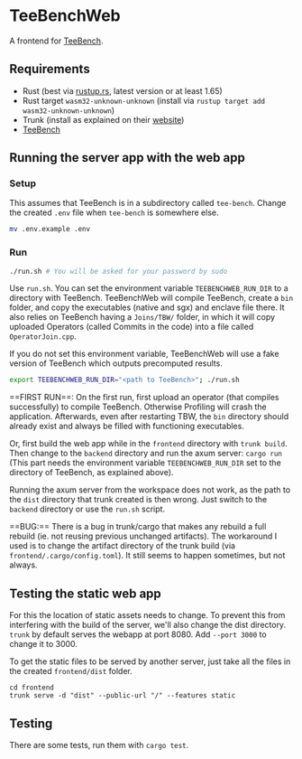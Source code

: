 TeeBenchWeb
===========

A frontend for [TeeBench](https://github.com/agora-ecosystem/tee-bench).

Requirements
------------

- Rust (best via [rustup.rs](rustup.rs), latest version or at least 1.65)
- Rust target `wasm32-unknown-unknown` (install via `rustup target add wasm32-unknown-unknown`)
- Trunk (install as explained on their [website](https://trunkrs.dev/))
- [TeeBench](https://github.com/agora-ecosystem/tee-bench)

Running the server app with the web app
---------------------------------------

### Setup

This assumes that TeeBench is in a subdirectory called `tee-bench`. Change the created `.env` file when `tee-bench` is somewhere else.

```sh
mv .env.example .env
```

### Run

```sh
./run.sh # You will be asked for your password by sudo
```

Use `run.sh`. You can set the environment variable `TEEBENCHWEB_RUN_DIR` to a directory with TeeBench. TeeBenchWeb will compile TeeBench, create a `bin` folder, and copy the executables (native and sgx) and enclave file there. It also relies on TeeBench having a `Joins/TBW/` folder, in which it will copy uploaded Operators (called Commits in the code) into a file called `OperatorJoin.cpp`.

If you do not set this environment variable, TeeBenchWeb will use a fake version of TeeBench which outputs precomputed results.

```sh
export TEEBENCHWEB_RUN_DIR="<path to TeeBench>"; ./run.sh
```

==FIRST RUN==: On the first run, first upload an operator (that compiles successfully) to compile TeeBench. Otherwise Profiling will crash the application. Afterwards, even after restarting TBW, the `bin` directory should already exist and always be filled with functioning executables.

Or, first build the web app while in the `frontend` directory with `trunk build`. Then change to the `backend` directory and run the axum server: `cargo run` (This part needs the environment variable `TEEBENCHWEB_RUN_DIR` set to the directory of TeeBench, as explained above).

Running the axum server from the workspace does not work, as the path to the `dist` directory that trunk created is then wrong. Just switch to the `backend` directory or use the `run.sh` script.

==BUG:== There is a bug in trunk/cargo that makes any rebuild a full rebuild (ie. not reusing previous unchanged artifacts). The workaround I used is to change the artifact directory of the trunk build (via `frontend/.cargo/config.toml`). It still seems to happen sometimes, but not always.

Testing the static web app
-------------------

For this the location of static assets needs to change. To prevent this from interfering with the build of the server, we'll also change the dist directory. `trunk` by default serves the webapp at port 8080. Add `--port 3000` to change it to 3000. 

To get the static files to be served by another server, just take all the files in the created `frontend/dist` folder.

```
cd frontend
trunk serve -d "dist" --public-url "/" --features static
```

Testing
-------

There are some tests, run them with `cargo test`.

